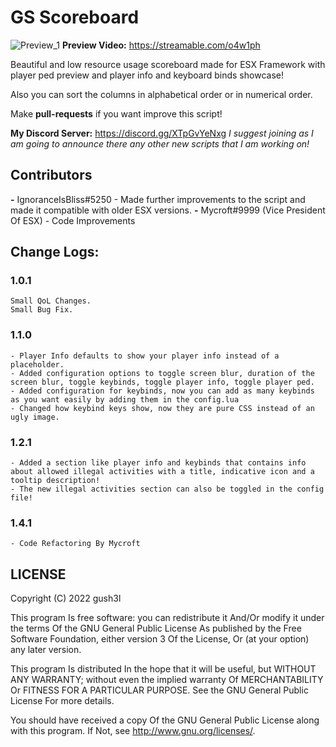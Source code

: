 # **GS Scoreboard**

![Preview_1](https://cdn.discordapp.com/attachments/1003717873165930606/1013517177011314728/unknown.png)
**Preview Video:** <https://streamable.com/o4w1ph>

Beautiful and low resource usage scoreboard made for ESX Framework with player ped preview and player info and keyboard binds showcase!

Also you can sort the columns in alphabetical order or in numerical order.

Make **pull-requests** if you want improve this script!

**My Discord Server:** <https://discord.gg/XTpGvYeNxg>
*I suggest joining as I am going to announce there any other new scripts that I am working on!*

## **Contributors**

**-** IgnoranceIsBliss#5250 - Made further improvements to the script and made it compatible with older ESX versions.
**-** Mycroft#9999 (Vice President Of ESX) - Code Improvements
## **Change Logs:**

### **1.0.1**

    Small QoL Changes.
    Small Bug Fix.

### **1.1.0**

    - Player Info defaults to show your player info instead of a placeholder.
    - Added configuration options to toggle screen blur, duration of the screen blur, toggle keybinds, toggle player info, toggle player ped.
    - Added configuration for keybinds, now you can add as many keybinds as you want easily by adding them in the config.lua
    - Changed how keybind keys show, now they are pure CSS instead of an ugly image.

### **1.2.1**

    - Added a section like player info and keybinds that contains info about allowed illegal activities with a title, indicative icon and a tooltip description!
    - The new illegal activities section can also be toggled in the config file!

### **1.4.1**

    - Code Refactoring By Mycroft

## **LICENSE**

Copyright (C) 2022 gush3l

This program Is free software: you can redistribute it And/Or modify it under the terms Of the GNU General Public License As published by the Free Software Foundation, either version 3 Of the License, Or (at your option) any later version.

This program Is distributed In the hope that it will be useful, but WITHOUT ANY WARRANTY; without even the implied warranty Of MERCHANTABILITY Or FITNESS FOR A PARTICULAR PURPOSE. See the GNU General Public License For more details.

You should have received a copy Of the GNU General Public License along with this program. If Not, see <http://www.gnu.org/licenses/>.
